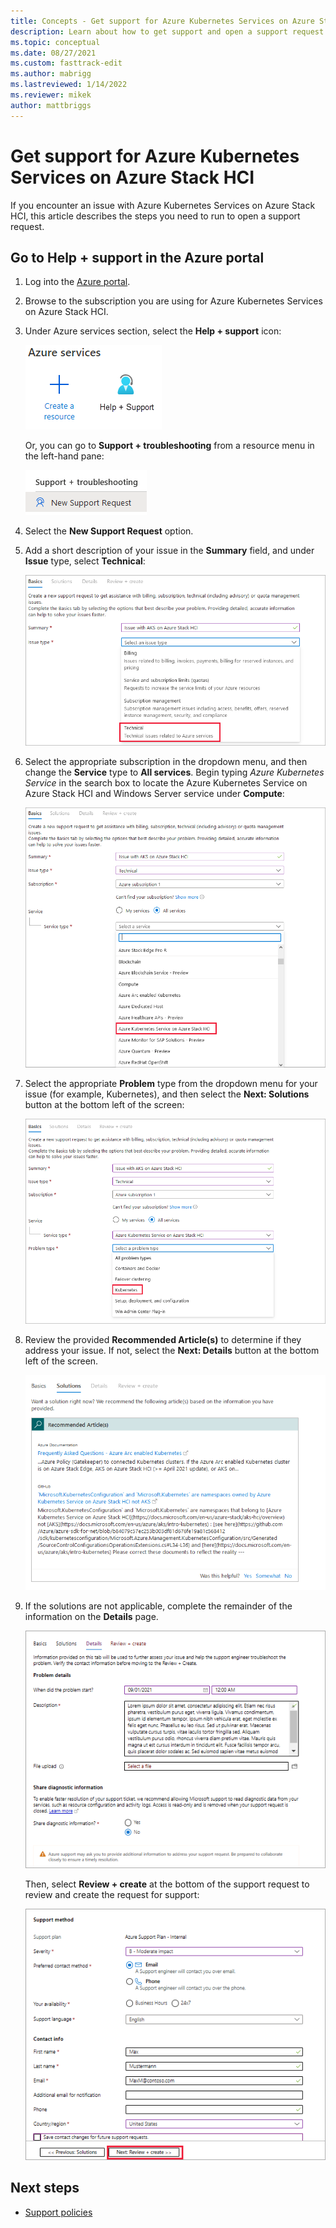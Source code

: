 ```yaml
---
title: Concepts - Get support for Azure Kubernetes Services on Azure Stack HCI
description: Learn about how to get support and open a support request for AKS on Azure Stack HCI and Windows Server.
ms.topic: conceptual
ms.date: 08/27/2021
ms.custom: fasttrack-edit
ms.author: mabrigg 
ms.lastreviewed: 1/14/2022
ms.reviewer: mikek
author: mattbriggs
---
```


# Get support for Azure Kubernetes Services on Azure Stack HCI

If you encounter an issue with Azure Kubernetes Services on Azure Stack HCI, this article describes the steps you need to run to open a support request.

## Go to Help + support in the Azure portal

1. Log into the [Azure portal](https://portal.azure.com).
2. Browse to the subscription you are using for Azure Kubernetes Services on Azure Stack HCI.
3. Under Azure services section, select the **Help + support** icon:

    ![Azure portal Help and Support icon](media/support/help-support-icon.png)

   Or, you can go to **Support + troubleshooting** from a resource menu in the left-hand pane:

    ![Azure portal Help and Support sidebar](media/support/new-support-request-sidebar.png)

4. Select the **New Support Request** option.
 
5. Add a short description of your issue in the **Summary** field, and under **Issue** type, select **Technical**:

    ![Illustrates adding a description for the support request](media/support/basics-page.png)
 
6. Select the appropriate subscription in the dropdown menu, and then change the **Service** type to **All services**. Begin typing _Azure Kubernetes Service_ in the search box to locate the Azure Kubernetes Service on Azure Stack HCI and Windows Server service under **Compute**:

    ![Illustrates selecting the AKS on Azure Stack HCI and Windows Server product](media/support/basic-select-service.png)
 
7. Select the appropriate **Problem** type from the dropdown menu for your issue (for example, Kubernetes), and then select the **Next: Solutions** button at the bottom left of the screen:

    ![Illustrates selecting the type of problem for the issue](media/support/basics-problem-type.png)

8. Review the provided **Recommended Article(s)** to determine if they address your issue. If not, select the **Next: Details** button at the bottom left of the screen. 

    ![Illustrates the recommended articles for the support request](media/support/solutions-page.png)

9. If the solutions are not applicable, complete the remainder of the information on the **Details** page.

    ![Illustrates creating a new Support Request](media/support/service-request-details.png)

    Then, select **Review + create** at the bottom of the support request to review and create the request for support:

    ![Illustrates the support method for the support request](media/support/service-request-support-method.png)

## Next steps

- [Support policies](./support-policies.md)